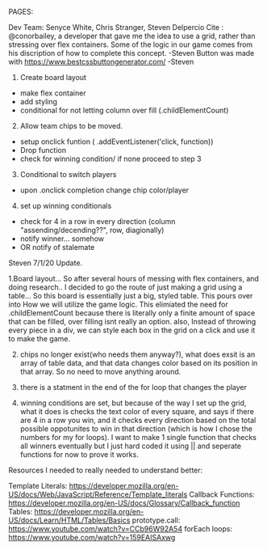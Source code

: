 PAGES:


Dev Team: Senyce White, Chris Stranger, Steven Delpercio
Cite : 
@conorbailey, a developer that gave me the idea to use a grid, rather than stressing over flex containers. Some of the logic in our game comes from his discription of how to complete this concept.  -Steven
Button was made with https://www.bestcssbuttongenerator.com/  -Steven

1. Create board layout
- make flex container
- add styling
- conditional for not letting column over fill (.childElementCount)

2. Allow team chips to be moved.
- setup onclick funtion ( .addEventListener('click, function))
- Drop function
- check for winning condition/ if none proceed to step 3

3. Conditional to switch players
- upon .onclick completion change chip color/player

4. set up winning conditionals
- check for 4 in a row in every direction (column "assending/decending??", row, diagionally)
- notify winner... somehow 
- OR notify of stalemate 




Steven 7/1/20 Update.

1.Board layout... So after several hours of messing with flex containers, and doing research.. I decided to go the route of just making a grid using a table... So this board is essentially just a big, styled table. This pours over into How we will utilize the game logic. This elimiated the need for .childElementCount because there is literally only a finite amount of space that can be filled, over filling isnt really an option. also, Instead of throwing every piece in a div, we can style each box in the grid on a click and use it to make the game.

2. chips no longer exist(who needs them anyway?), what does exsit is an array of table data, and that data changes color based on its position in that array. So no need to move anything around.

3. there is a statment in the end of the for loop that changes the player

4. winning conditions are set, but because of the way I set up the grid, what it does is checks the text color of every square, and says if there are 4 in a row you win, and it checks every direction based on the total possible oppotunites to win in that direction (which is how I chose the numbers for my for loops). I want to make 1 single function that checks all winners eventually but I just hard coded it using || and seperate functions for now to prove it works.

Resources I needed to really needed to understand better: 

Template Literals: https://developer.mozilla.org/en-US/docs/Web/JavaScript/Reference/Template_literals
Callback Functions: https://developer.mozilla.org/en-US/docs/Glossary/Callback_function
Tables: https://developer.mozilla.org/en-US/docs/Learn/HTML/Tables/Basics
prototype.call: https://www.youtube.com/watch?v=CCb96W92A54
forEach loops: https://www.youtube.com/watch?v=159EAISAxwg
